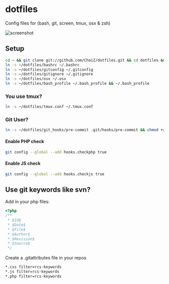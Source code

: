 # dotfiles

Config files for (bash, git, screen, tmux, osx & zsh)

![screenshot](https://raw.github.com/ChoiZ/dotfiles/gh-pages/screenshot.png)

## Setup

```bash
cd ~ && git clone git://github.com/ChoiZ/dotfiles.git && cd dotfiles && git submodule init && git submodule update
ln -s ~/dotfiles/bashrc ~/.bashrc
ln -s ~/dotfiles/gitconfig ~/.gitconfig
ln -s ~/dotfiles/gitignore ~/.gitignore
ln -s ~/dotfiles/osx ~/.osx
ln -s ~/dotfiles/bash_profile ~/.bash_profile && ~/.bash_profile
```

### You use tmux?
```bash
ln -s ~/dotfiles/tmux.conf ~/.tmux.conf
```

### Git User?
```bash
ln -s ~/dotfiles/git_hooks/pre-commit .git/hooks/pre-commit && chmod +x .git/hooks/pre-commit
```

#### Enable PHP check
```bash
git config --global --add hooks.checkphp true
```

#### Enable JS check
```bash
git config --global --add hooks.checkjs true
```

## Use git keywords like svn?

Add in your php files:

```php
<?php
/**
 * $Id$
 * $Date$
 * $File$
 * $Author$
 * $Revision$
 * $Source$
 */
```

Create a .gitattributes file in your repos

```bash
*.css filter=rcs-keywords
*.js filter=rcs-keywords
*.php filter=rcs-keywords
```
